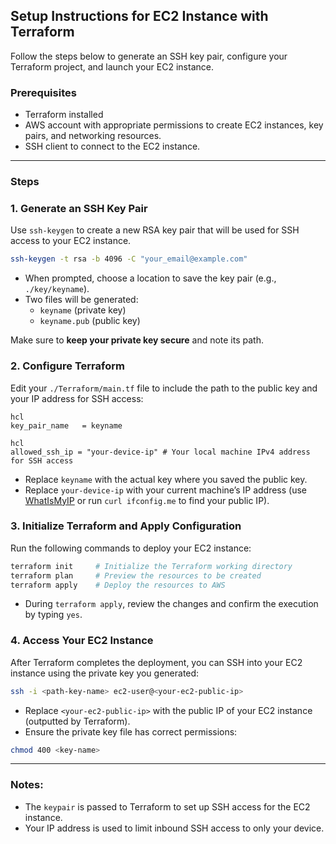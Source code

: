 ## Setup Instructions for EC2 Instance with Terraform

Follow the steps below to generate an SSH key pair, configure your Terraform project, and launch your EC2 instance.

### Prerequisites

- Terraform installed
- AWS account with appropriate permissions to create EC2 instances, key pairs, and networking resources.
- SSH client to connect to the EC2 instance.

---

### Steps

### 1. Generate an SSH Key Pair

Use `ssh-keygen` to create a new RSA key pair that will be used for SSH access to your EC2 instance.

```bash
ssh-keygen -t rsa -b 4096 -C "your_email@example.com"

```

- When prompted, choose a location to save the key pair (e.g., `./key/keyname`).
- Two files will be generated:
  - `keyname` (private key)
  - `keyname.pub` (public key)

Make sure to **keep your private key secure** and note its path.

### 2. Configure Terraform

Edit your `./Terraform/main.tf` file to include the path to the public key and your IP address for SSH access:

```
hcl
key_pair_name   = keyname

```
```
hcl
allowed_ssh_ip = "your-device-ip" # Your local machine IPv4 address for SSH access

```

- Replace `keyname` with the actual key where you saved the public key.
- Replace `your-device-ip` with your current machine’s IP address (use [WhatIsMyIP](https://www.whatismyip.com/) or run `curl ifconfig.me` to find your public IP).

### 3. Initialize Terraform and Apply Configuration

Run the following commands to deploy your EC2 instance:

```bash
terraform init     # Initialize the Terraform working directory
terraform plan     # Preview the resources to be created
terraform apply    # Deploy the resources to AWS

```

- During `terraform apply`, review the changes and confirm the execution by typing `yes`.

### 4. Access Your EC2 Instance

After Terraform completes the deployment, you can SSH into your EC2 instance using the private key you generated:

```bash
ssh -i <path-key-name> ec2-user@<your-ec2-public-ip>

```

- Replace `<your-ec2-public-ip>` with the public IP of your EC2 instance (outputted by Terraform).
- Ensure the private key file has correct permissions:

```bash
chmod 400 <key-name>

```

---

### Notes:

- The `keypair` is passed to Terraform to set up SSH access for the EC2 instance.
- Your IP address is used to limit inbound SSH access to only your device.